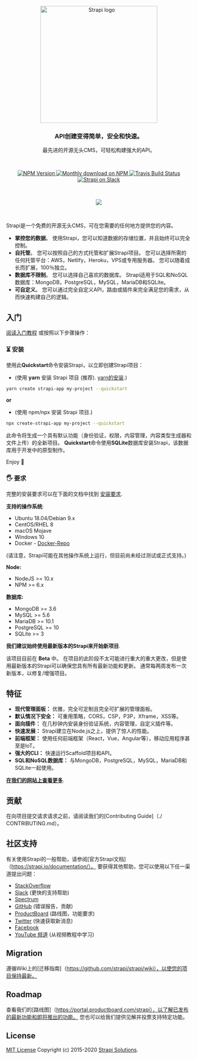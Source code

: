 <p align="center">
  <a href="https://strapi.io">
    <img src="https://blog.strapi.io/content/images/2017/10/logo.png" width="318px" alt="Strapi logo" />
  </a>
</p>
<h3 align="center">API创建变得简单，安全和快速。</h3>
<p align="center">最先进的开源无头CMS，可轻松构建强大的API。</p>
<br />
<p align="center">
  <a href="https://www.npmjs.org/package/strapi">
    <img src="https://img.shields.io/npm/v/strapi/beta.svg" alt="NPM Version" />
  </a>
  <a href="https://www.npmjs.org/package/strapi">
    <img src="https://img.shields.io/npm/dm/strapi.svg" alt="Monthly download on NPM" />
  </a>
  <a href="https://travis-ci.org/strapi/strapi">
    <img src="https://travis-ci.org/strapi/strapi.svg?branch=master" alt="Travis Build Status" />
  </a>
  <a href="http://slack.strapi.io">
    <img src="https://slack.strapi.io/badge.svg" alt="Strapi on Slack" />
  </a>
</p>

<br>

<p align="center">
  <a href="https://strapi.io">
    <img src="https://strapi.io/assets/images/readme.png" />
  </a>
</p>

<br>

Strapi是一个免费的开源无头CMS，可在您需要的任何地方提供您的内容。

- **掌控您的数据**。 使用Strapi，您可以知道数据的存储位置，并且始终可以完全控制。
- **自托管**。 您可以按照自己的方式托管和扩展Strapi项目。 您可以选择所需的任何托管平台：AWS，Netlify，Heroku，VPS或专用服务器。 您可以随着成长而扩展，100％独立。
- **数据库不限制**。 您可以选择自己喜欢的数据库。 Strapi适用于SQL和NoSQL数据库：MongoDB，PostgreSQL，MySQL，MariaDB和SQLite。
- **可自定义**。 您可以通过完全自定义API，路由或插件来完全满足您的需求，从而快速构建自己的逻辑。

## 入门

<a href="https://strapi.io/documentation/3.0.0-beta.x/getting-started/quick-start.html" target="_blank">阅读入门教程</a> 或按照以下步骤操作：

### ⏳ 安装

使用此**Quickstart**命令安装Strapi，以立即创建Strapi项目：

- (使用 **yarn** 安装 Strapi 项目 (推荐). [yarn的安装](https://yarnpkg.com/lang/en/docs/install/).)

```bash
yarn create strapi-app my-project --quickstart
```

**or**

- (使用 npm/npx 安装 Strapi 项目.)

```bash
npx create-strapi-app my-project --quickstart
```

此命令将生成一个具有默认功能（身份验证，权限，内容管理，内容类型生成器和文件上传）的全新项目。 **Quickstart**命令使用**SQLite**数据库安装Strapi，该数据库用于开发中的原型制作。

Enjoy 🎉

### 🖐 要求

完整的安装要求可以在下面的文档中找到 <a href="https://strapi.io/documentation/3.0.0-beta.x/getting-started/install-requirements.html">安装要求</a>.

**支持的操作系统**:

- Ubuntu 18.04/Debian 9.x
- CentOS/RHEL 8
- macOS Mojave
- Windows 10
- Docker - [Docker-Repo](https://github.com/strapi/strapi-docker)

(请注意，Strapi可能在其他操作系统上运行，但目前尚未经过测试或正式支持。)

**Node:**

- NodeJS >= 10.x
- NPM >= 6.x

**数据库:**

- MongoDB >= 3.6
- MySQL >= 5.6
- MariaDB >= 10.1
- PostgreSQL >= 10
- SQLite >= 3

**我们建议始终使用最新版本的Strapi来开始新项目**.

该项目目前在 **Beta** 中。 在项目的此阶段不太可能进行重大的重大更改，但是使用最新版本的Strapi可以确保您具有所有最新功能和更新。 通常每两周发布一次新版本，以修复/增强项目。

## 特征

- **现代管理面板：** 优雅，完全可定制且完全可扩展的管理面板。
- **默认情况下安全：** 可重用策略，CORS，CSP，P3P，Xframe，XSS等。
- **面向插件：** 在几秒钟内安装身份验证系统，内容管理，自定义插件等。
- **快速发展：** Strapi建立在Node.js之上，提供了惊人的性能。
- **前端框架：** 使用任何前端框架（React，Vue，Angular等），移动应用程序甚至是IoT。
- **强大的CLI：** 快速运行Scaffold项目和API。
- **SQL和NoSQL数据库：** 与MongoDB，PostgreSQL，MySQL，MariaDB和SQLite一起使用。

**[在我们的网站上查看更多](https://strapi.io/overview)**.

## 贡献

在向项目提交请求请求之前，请阅读我们的[Contributing Guide]（./ CONTRIBUTING.md）。

## 社区支持

有关使用Strapi的一般帮助，请参阅[官方Strapi文档]（https://strapi.io/documentation/）。 要获得其他帮助，您可以使用以下任一渠道提出问题：

- [StackOverflow](http://stackoverflow.com/questions/tagged/strapi)
- [Slack](http://slack.strapi.io) (更快的支持帮助)
- [Spectrum](https://spectrum.chat/strapi)
- [GitHub](https://github.com/strapi/strapi) (错误报告，贡献)
- [ProductBoard](https://portal.productboard.com/strapi/tabs/2-under-consideration) (路线图，功能要求)
- [Twitter](https://twitter.com/strapijs) (快速获取新消息)
- [Facebook](https://www.facebook.com/Strapi-616063331867161)
- [YouTube 频道](https://www.youtube.com/strapi) (从视频教程中学习)

## Migration

遵循Wiki上的[迁移指南]（https://github.com/strapi/strapi/wiki），以使您的项目保持最新。

## Roadmap

查看我们的[路线图]（https://portal.productboard.com/strapi），以了解已发布的最新功能和即将推出的功能。 您也可以给我们提供见解并投票支持特定功能。

## License

[MIT License](LICENSE.md) Copyright (c) 2015-2020 [Strapi Solutions](https://strapi.io/).
